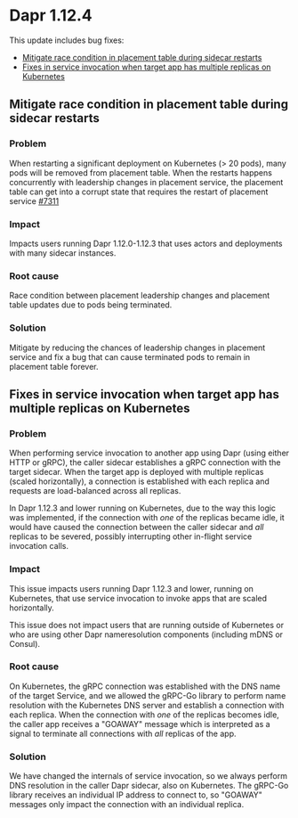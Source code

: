 # Dapr 1.12.4

This update includes bug fixes:

- [Mitigate race condition in placement table during sidecar restarts](#mitigate-race-condition-in-placement-table-during-sidecar-restarts)
- [Fixes in service invocation when target app has multiple replicas on Kubernetes](#fixes-in-service-invocation-when-target-app-has-multiple-replicas-on-kubernetes)

## Mitigate race condition in placement table during sidecar restarts

### Problem

When restarting a significant deployment on Kubernetes (> 20 pods), many pods will be removed from placement table. When the restarts happens concurrently with leadership changes in placement service, the placement table can get into a corrupt state that requires the restart of placement service [#7311](https://github.com/nholuongut/dapr/issues/7311)

### Impact

Impacts users running Dapr 1.12.0-1.12.3 that uses actors and deployments with many sidecar instances.

### Root cause

Race condition between placement leadership changes and placement table updates due to pods being terminated.

### Solution

Mitigate by reducing the chances of leadership changes in placement service and fix a bug that can cause terminated pods to remain in placement table forever.

## Fixes in service invocation when target app has multiple replicas on Kubernetes

### Problem

When performing service invocation to another app using Dapr (using either HTTP or gRPC), the caller sidecar establishes a gRPC connection with the target sidecar. When the target app is deployed with multiple replicas (scaled horizontally), a connection is established with each replica and requests are load-balanced across all replicas.

In Dapr 1.12.3 and lower running on Kubernetes, due to the way this logic was implemented, if the connection with _one_ of the replicas became idle, it would have caused the connection between the caller sidecar and _all_ replicas to be severed, possibly interrupting other in-flight service invocation calls.

### Impact

This issue impacts users running Dapr 1.12.3 and lower, running on Kubernetes, that use service invocation to invoke apps that are scaled horizontally.

This issue does not impact users that are running outside of Kubernetes or who are using other Dapr nameresolution components (including mDNS or Consul).

### Root cause

On Kubernetes, the gRPC connection was established with the DNS name of the target Service, and we allowed the gRPC-Go library to perform name resolution with the Kubernetes DNS server and establish a connection with each replica. When the connection with _one_ of the replicas becomes idle, the caller app receives a "GOAWAY" message which is interpreted as a signal to terminate all connections with _all_ replicas of the app.

### Solution

We have changed the internals of service invocation, so we always perform DNS resolution in the caller Dapr sidecar, also on Kubernetes. The gRPC-Go library receives an individual IP address to connect to, so "GOAWAY" messages only impact the connection with an individual replica.
